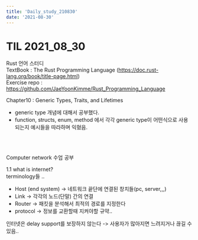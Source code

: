 ```yaml
---
title: 'Daily_study_210830'
date: '2021-08-30'
---
```


# TIL 2021_08_30
Rust 언어 스터디  
TextBook : The Rust Programming Language (https://doc.rust-lang.org/book/title-page.html)  
Exercise repo : https://github.com/JaeYoonKimme/Rust_Programming_Language 
<br> 
 
Chapter10 : Generic Types, Traits, and Lifetimes  
    
- generic type 개념에 대해서 공부했다.
- function, structs, enum, method 에서 각각 generic type이 어떤식으로 사용되는지 예시들을 따라하며 익혔음.

<br>  
<br>


Computer network 수업 공부
<br>

1.1 what is internet?  
terminology들 ..
- Host (end system) -> 네트워크 끝단에 연결된 창치들(pc, server,,,)
- Link -> 각각의 노드(단말) 간의 연결
- Router -> 패킷을 분석해서 최적의 경로를 지정한다
- protocol -> 정보를 교환할때 지켜야할 규약..

인터넷은 delay support를 보장하지 않는다 -> 사용자가 많아지면 느려지거나 끊길 수 있음..






